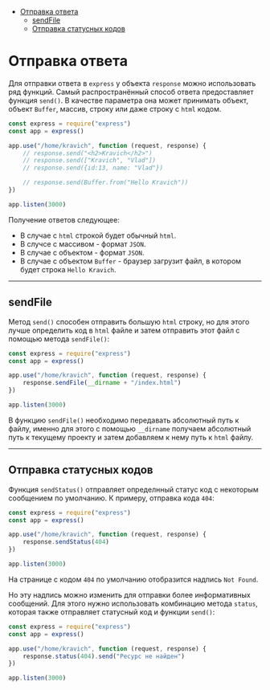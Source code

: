 - [Отправка ответа](#отправка-ответа)
  - [sendFile](#sendfile)
  - [Отправка статусных кодов](#отправка-статусных-кодов)

# Отправка ответа

Для отправки ответа в `express` у объекта `response` можно использовать ряд функций. Самый распространённый способ ответа предоставляет функция `send()`. В качестве параметра она может принимать объект, объект `Buffer`, массив, строку или даже строку с `html` кодом.

```javascript
const express = require("express")
const app = express()

app.use("/home/kravich", function (request, response) {
    // response.send("<h2>Kravich</h2>")
    // response.send(["Kravich", "Vlad"])
    // response.send({id:13, name: "Vlad"})

    // response.send(Buffer.from("Hello Kravich"))
})

app.listen(3000)
```

Получение ответов следующее: 
* В случае с `html` строкой будет обычный `html`.
* В случсе с массивом - формат `JSON`.
* В случае с объектом - формат `JSON`.
* В случае с объектом `Buffer` - браузер загрузит файл, в котором будет строка `Hello Kravich`.
***

## sendFile

Метод `send()` способен отправить большую `html` строку, но для этого лучше определить код в `html` файле и затем отправить этот файл с помощью метода `sendFile()`:


```javascript
const express = require("express")
const app = express()

app.use("/home/kravich", function (request, response) {
    response.sendFile(__dirname + "/index.html")
})

app.listen(3000)
```

В функцию `sendFile()` необходимо передавать абсолютный путь к файлу, именно для этого с помощью `__dirname` получаем абсолютный путь к текущему проекту и затем добавляем к нему путь к `html` файлу.
***

## Отправка статусных кодов

Функция `sendStatus()` отправляет определнный статус код с некоторым сообщением по умолчанию. К примеру, отправка кода `404`:

```javascript
const express = require("express")
const app = express()

app.use("/home/kravich", function (request, response) {
    response.sendStatus(404)
})

app.listen(3000)
```

На странице с кодом `404` по умолчанию отобразится надпись `Not Found`. 

Но эту надпись можно изменить для отправки более информативных сообщений. Для этого нужно использовать комбинацию метода `status`, которая также отправляет статусный код и функции `send()`:

```javascript
const express = require("express")
const app = express()

app.use("/home/kravich", function (request, response) {
    response.status(404).send("Ресурс не найден")
})

app.listen(3000)
```



